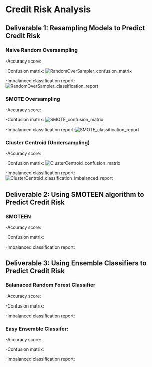 # Credit Risk Analysis

## Deliverable 1: Resampling Models to Predict Credit Risk
### Naive Random Oversampling
-Accuracy score:

-Confusion matrix: ![RandomOverSampler_confusion_matrix](https://user-images.githubusercontent.com/93107507/160961160-7b006588-0296-4c33-9a88-e6d4ede62575.png)

-Imbalanced classification report: ![RandomOverSampler_classification_report](https://user-images.githubusercontent.com/93107507/160961178-f8c5f43e-cf47-4589-beb6-6b4b32455e53.png)

### SMOTE Oversampling
-Accuracy score:

-Confusion matrix: ![SMOTE_confusion_matrix](https://user-images.githubusercontent.com/93107507/160961222-5b5dc1a4-fcff-4369-80b4-2f322b7db397.png)

-Imbalanced classification report:![SMOTE_classification_report](https://user-images.githubusercontent.com/93107507/160961206-9ad075b1-beea-40fb-be4c-43108079df91.png)

### Cluster Centroid (Undersampling)
-Accuracy score:

-Confusion matrix: ![ClusterCentroid_confusion_matrix](https://user-images.githubusercontent.com/93107507/160961251-58f30d8b-e48d-4271-8f79-5bfdc651b765.png)

-Imbalanced classification report: ![ClusterCentroid_classification_imbalanced_report](https://user-images.githubusercontent.com/93107507/160961279-4d902513-cda8-47bc-b5d9-0cd9b240b4ba.png)


## Deliverable 2: Using SMOTEEN algorithm to Predict Credit Risk
### SMOTEEN 
-Accuracy score:

-Confusion matrix:

-Imbalanced classification report:

## Deliverable 3: Using Ensemble Classifiers to Predict Credit Risk
### Balanaced Random Forest Classifier
-Accuracy score:

-Confusion matrix:

-Imbalanced classification report:

### Easy Ensemble Classifer:
-Accuracy score:

-Confusion matrix:

-Imbalanced classification report:
